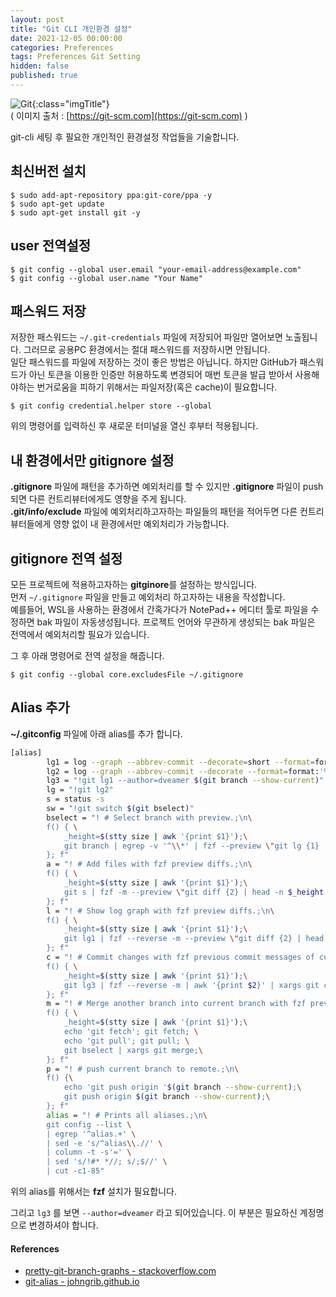 ```yaml
---
layout: post
title: "Git CLI 개인환경 설정"
date: 2021-12-05 00:00:00
categories: Preferences
tags: Preferences Git Setting
hidden: false
published: true
---
```


![Git](https://git-scm.com/images/logo@2x.png){:class="imgTitle"}  
( 이미지 출처 : [https://git-scm.com](https://git-scm.com) )  

git-cli 세팅 후 필요한 개인적인 환경설정 작업들을 기술합니다.  

<!--more-->

## 최신버전 설치

~~~terminal
$ sudo add-apt-repository ppa:git-core/ppa -y
$ sudo apt-get update
$ sudo apt-get install git -y
~~~

## user 전역설정

~~~terminal
$ git config --global user.email "your-email-address@example.com"
$ git config --global user.name "Your Name"
~~~


## 패스워드 저장

저장한 패스워드는 ```~/.git-credentials``` 파일에 저장되어 파일만 열어보면 노출됩니다. 그러므로 공용PC 환경에서는 절대 패스워드를 저장하시면 안됩니다.  
일단 패스워드를 파일에 저장하는 것이 좋은 방법은 아닙니다. 하지만 GitHub가 패스워드가 아닌 토큰을 이용한 인증만 허용하도록 변경되어 매번 토큰을 발급 받아서 사용해야하는 번거로움을 피하기 위해서는 파일저장(혹은 cache)이 필요합니다.

~~~terminal
$ git config credential.helper store --global
~~~

위의 명령어를 입력하신 후 새로운 터미널을 열신 후부터 적용됩니다.  

## 내 환경에서만 gitignore 설정

**.gitignore** 파일에 패턴을 추가하면 예외처리를 할 수 있지만 **.gitignore** 파일이 push되면 다른 컨트리뷰터에게도 영향을 주게 됩니다.  
**.git/info/exclude** 파일에 예외처리하고자하는 파일들의 패턴을 적어두면 다른 컨트리뷰터들에게 영향 없이 내 환경에서만 예외처리가 가능합니다.  

## gitignore 전역 설정

모든 프로젝트에 적용하고자하는 **gitginore**를 설정하는 방식입니다.  
먼저 ```~/.gitignore``` 파일을 만들고 예외처리 하고자하는 내용을 작성합니다.  
예를들어, WSL을 사용하는 환경에서 간혹가다가 NotePad++ 에디터 툴로 파일을 수정하면 bak 파일이 자동생성됩니다. 프로젝트 언어와 무관하게 생성되는 bak 파일은 전역에서 예외처리할 필요가 있습니다.  

그 후 아래 명령어로 전역 설정을 해줍니다.  

~~~terminal
$ git config --global core.excludesFile ~/.gitignore
~~~



## Alias 추가 

**~/.gitconfig** 파일에 아래 alias를 추가 합니다.

~~~bash
[alias]
        lg1 = log --graph --abbrev-commit --decorate=short --format=format:'%C(bold blue)%h%C(reset) - %C(bold green)(%ar)%C(reset) - %C(white)%s%C(reset) %C(dim white)- %an%C(reset)%C(bold yellow)%d%C(reset)' --all
        lg2 = log --graph --abbrev-commit --decorate --format=format:'%C(bold blue)%h%C(reset) - %C(bold cyan)%aD%C(reset) - %C(bold green)(%ar)%C(reset)%C(bold yellow)%d%C(reset)%n''          %C(white)%s%C(reset) %C(dim white)- %an%C(reset)' --all
        lg3 = "!git lg1 --author=dveamer $(git branch --show-current)"
        lg = "!git lg2"
        s = status -s
        sw = "!git switch $(git bselect)"
        bselect = "! # Select branch with preview.;\n\
        f() { \
            _height=$(stty size | awk '{print $1}');\
            git branch | egrep -v '^\\*' | fzf --preview \"git lg {1} | head -n $_height\"; \
        }; f"
        a = "! # Add files with fzf preview diffs.;\n\
        f() { \
            _height=$(stty size | awk '{print $1}');\
            git s | fzf -m --preview \"git diff {2} | head -n $_height \" | awk '{print $2}' | xargs git add; \
        }; f"
        l = "! # Show log graph with fzf preview diffs.;\n\
        f() { \
            _height=$(stty size | awk '{print $1}');\
            git lg1 | fzf --reverse -m --preview \"git diff {2} | head -n $_height \" ; \
        }; f"
        c = "! # Commit changes with fzf previous commit messages of current branch;\n\
        f() { \
            _height=$(stty size | awk '{print $1}');\
            git lg3 | fzf --reverse -m | awk '{print $2}' | xargs git commit -C ; \
        }; f"
        m = "! # Merge another branch into current branch with fzf previous commit messages of current branch;\n\
        f() { \
            _height=$(stty size | awk '{print $1}');\
            echo 'git fetch'; git fetch; \
            echo 'git pull'; git pull; \
            git bselect | xargs git merge;\
        }; f"
        p = "! # push current branch to remote.;\n\
        f() {\
            echo 'git push origin '$(git branch --show-current);\
            git push origin $(git branch --show-current);\
        }; f"
        alias = "! # Prints all aliases.;\n\
        git config --list \
        | egrep '^alias.+' \
        | sed -e 's/^alias\\.//' \
        | column -t -s'=' \
        | sed 's/!#* *//; s/;$//' \
        | cut -c1-85"
~~~

위의 alias를 위해서는 **fzf** 설치가 필요합니다.  

그리고 ```lg3``` 를 보면 ```--author=dveamer``` 라고 되어있습니다. 이 부분은 필요하신 계정명으로 변경하셔야 합니다.  

#### References

  * [pretty-git-branch-graphs - stackoverflow.com](https://stackoverflow.com/a/9074343)
  * [git-alias - johngrib.github.io](https://johngrib.github.io/wiki/git-alias/)
